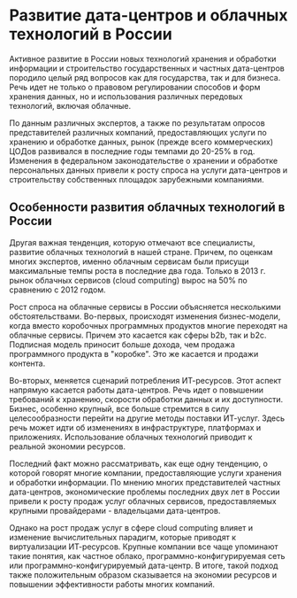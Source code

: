 # Развитие дата-центров и облачных технологий в России

Активное развитие в России новых технологий хранения и обработки информации и строительство государственных и частных дата-центров породило целый ряд вопросов как для государства, так и для бизнеса. Речь идет не только о правовом регулировании способов и форм хранения данных, но и использования различных передовых технологий, включая облачные.

По данным различных экспертов, а также по результатам опросов представителей различных компаний, предоставляющих услуги по хранению и обработке данных, рынок (прежде всего коммерческих) ЦОДов развивался в последние годы темпами до 20-25% в год. Изменения в федеральном законодательстве о хранении и обработке персональных данных привели к росту спроса на услуги дата-центров и строительству собственных площадок зарубежными компаниями.

## Особенности развития облачных технологий в России

Другая важная тенденция, которую отмечают все специалисты, развитие облачных технологий в нашей стране. Причем, по оценкам многих экспертов, именно облачным сервисам были присущи максимальные темпы роста в последние два года. Только в 2013 г. рынок облачных сервисов (cloud computing) вырос на 50% по сравнению с 2012 годом.

Рост спроса на облачные сервисы в России объясняется несколькими обстоятельствами. Во-первых, происходят изменения бизнес-модели, когда вместо коробочных программных продуктов многие переходят на облачные сервисы. Причем это касается как сферы b2b, так и b2c. Подписная модель приносит больше дохода, чем продажа программного продукта в "коробке". Это же касается и продажи контента.

Во-вторых, меняется сценарий потребления ИТ-ресурсов. Этот аспект напрямую касается работы дата-центров. Речь идет о повышении требований к хранению, скорости обработки данных и их доступности. Бизнес, особенно крупный, все больше стремится в силу целесообразности перейти на другие методы поставки ИТ-услуг. Здесь речь может идти об изменениях в инфраструктуре, платформах и приложениях. Использование облачных технологий приводит к реальной экономии ресурсов.

Последний факт можно рассматривать, как еще одну тенденцию, о которой говорят многие компании, предоставляющие услуги хранения и обработки информации. По мнению многих представителей частных дата-центров, экономические проблемы последних двух лет в России привели к росту продаж услуг облачных сервисов, предоставляемых крупными провайдерами - владельцами дата-центров.

Однако на рост продаж услуг в сфере cloud computing влияет и изменение вычислительных парадигм, которые приводят к виртуализации ИТ-ресурсов. Крупные компании все чаще упоминают такие понятия, как частное облако, программно-конфигурируемая сеть или программно-конфигурируемый дата-центр. В итоге, такой подход также положительным образом сказывается на экономии ресурсов и повышении эффективности работы многих компаний.
